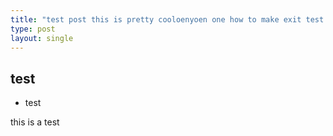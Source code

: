 ```yaml
---
title: "test post this is pretty cooloenyoen one how to make exit test test hello"
type: post
layout: single
---
```



## test
* test

this is a test